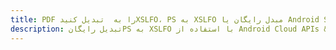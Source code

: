---title: PDF را به  تبدیل کنیدXSLFO، PS به XSLFO مبدل رایگان یا Android SDKdescription: تبدیل رایگانPS به XSLFO با استفاده از Android Cloud APIs & SDK همچنین اسناد PDF را در Cloud ایجاد، ویرایش و رندر کنید.---